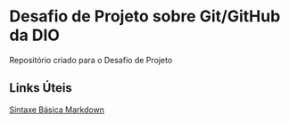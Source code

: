 # Desafio de Projeto sobre Git/GitHub da DIO
Repositório criado para o Desafio de Projeto 

## Links Úteis
[Sintaxe Básica Markdown](https://www.markdownguide.org/basic-syntax/)
